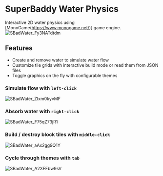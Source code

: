 # SuperBaddy Water Physics
Interactive 2D water physics using [MonoGame(https://www.monogame.net/)] game engine.
![SBadWater_Fy3NATdtdm](https://github.com/urbanyeti/sbad-water/assets/740011/c1b618f4-19d7-4f72-89a2-f8fce1a49b9a)

## Features
- Create and remove water to simulate water flow
- Customize tile grids with interactive build mode or read them from JSON files
- Toggle graphics on the fly with configurable themes

### Simulate flow with `left-click`
![SBadWater_ZIxm0kyvMF](https://github.com/urbanyeti/sbad-water/assets/740011/82a74280-7aef-406c-9c3b-70aed79e64f9)

### Absorb water with `right-click`
![SBadWater_F75qZ73jR1](https://github.com/urbanyeti/sbad-water/assets/740011/022b18fc-2e5f-49aa-84a1-b29291ce1118)

### Build / destroy block tiles with `middle-click`
![SBadWater_aAx2gg9Q1Y](https://github.com/urbanyeti/sbad-water/assets/740011/7654b914-0ed5-414f-8200-3e6ef1ff07c6)

### Cycle through themes with `tab`
![SBadWater_A2XFFbw9sV](https://github.com/urbanyeti/sbad-water/assets/740011/32f288cd-8677-4d66-9af8-a3258e6384fe)
